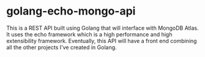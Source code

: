 # golang-echo-mongo-api
 
This is a REST API built using Golang that will interface with MongoDB Atlas. It uses the echo framework which is a high performance and high extensibility framework. Eventually, this API will have a front end combining all the other projects I've created in Golang.
